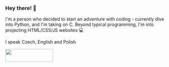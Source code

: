 ### Hey there! 👋

I'm a person who decided to start an adventure with coding - currently dive into Python, and I'm taking on C. Beyond typical programming, I'm into projecting HTML/CSS/JS websites 💻

I speak Czech, English and Polish

<a href="https://www.buymeacoffee.com/barteqcz"><img src="https://cdn.buymeacoffee.com/buttons/v2/default-blue.png" style="height: 40px; width: 150px;"></a>
